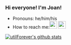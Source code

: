 ### Hi everyone! I'm Joan!
- Pronouns: he/him/his
- How to reach me:[<img height="24" width="24" src="https://cdn.jsdelivr.net/npm/simple-icons@v3/icons/linkedin.svg" />](https://www.linkedin.com/in/joan-perez-lozano-a85310119/)
[<img height="24" width="24" src="https://cdn.jsdelivr.net/npm/simple-icons@v3/icons/gmail.svg"/>](mailto:joanperezl123@gmail.com)

[![utilForever's github stats](https://github-readme-stats.vercel.app/api?username=jplaudir8&show_icons=true&hide_border=true)](https://github.com/jplaudir8)

<!--
**Jplaudir8/jplaudir8** is a ✨ _special_ ✨ repository because its `README.md` (this file) appears on your GitHub profile.

Here are some ideas to get you started:

- 🔭 I’m currently working on ...
- 🌱 I’m currently learning ...
- 👯 I’m looking to collaborate on ...
- 🤔 I’m looking for help with ...
- 💬 Ask me about ...
- 📫 How to reach me: ...
- 😄 Pronouns: ...
- ⚡ Fun fact: ...
-->
